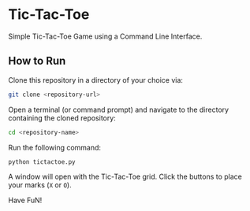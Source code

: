 # Tic-Tac-Toe

Simple Tic-Tac-Toe Game using a Command Line Interface.

## How to Run

Clone this repository in a directory of your choice via:

```bash
git clone <repository-url>
```

Open a terminal (or command prompt) and navigate to the directory containing the cloned repository:

```bash
cd <repository-name>
```

Run the following command:

```bash
python tictactoe.py
```

A window will open with the Tic-Tac-Toe grid. Click the buttons to place your marks (`X` or `O`).

Have FuN!
